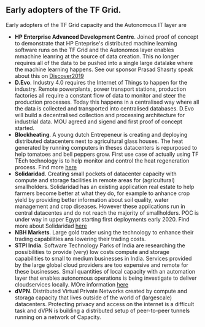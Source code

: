 ## Early adopters of the TF Grid.

Early adopters of the TF Grid capacity and the Autonomous IT layer are
- **HP Enterprise Advanced Development Centre**.  Joined proof of concept to demonstrate that HP Enteprise's distributed machine learning software runs on the TF Grid and the Autonomos layer enables mmachine leanring at the source of data creation.  This no longer requires all of the data to be pushed into a single large datalake where the machine learning happens. See our sponsor Prasad Shasrty speak about this on [Discover2019](https://community.hpe.com/t5/Behind-the-scenes-at-Labs/Watch-Jake-Ludington-interview-Prasad-Shastry-on-how-to-improve/ba-p/7055307#.XYjDrJMvOL4)
- **D.Evo**. Industry 4.0 requires the Internet of Things to happen for the industry.   Remote powerplants, power transport stations, production factories all require a constant flow of data to monitor and steer the production processes.  Today this happens in a centralised way where all the data is collected and transported into centralised databases.  D.Evo will build a decentralised collection and processing architecture for industrial data. MOU agreed and sigend and first proof of concept started.
- **Blockheating**.  A young dutch  Entrepeneur is creating and deploying distributed datacenters next to agricultural glass houses.  The heat generated by running computers in theses datacenters is repurposed to help tomatoes and bell peppers grow.  First use case of actually using TF TEch technology is to help monitor and control the heat regeneration process.  Find more [here](https://www.blockheating.com/)
- **Solidaridad**.  Creating small pockets of datacenter capacity with compute and storage facilities in remote areas for (agricultural) smallholders.  Solidaridad has an existing application real estate to help farmers become better at what they do, for example to anhance crop yield by providing better information about soil quality, water management and crop diseases. However these applications run in central datacentes and do not reach the majority of smallholders. POC is under way in upper Egypt starting first deployments early 2020.  Find more about Solidaridad [here](https://www.solidaridadnetwork.org/)
- **NBH Markets**.  Large gold trader using the technology to enhance their trading capabilities ans lowering their trading costs.
- **STPI India**.  Software Technology Parks of India are researching the possibilities to provide (very) low costs compute and storage capabilities to small to medium businesses in India.  Services provided by the large global cloud providers are too expensive and remote for these businesses.  Small quantities of local capacity with an automation layer that enables autonomous operations is being investigate to deliver cloudservices locally.  MOre information [here](https://meity.gov.in/content/stpi)
- **dVPN**.  Distributed Virtual Private Networks created by compute and storaga capacity that lives outside of the world of (largescale) datacenters.  Protecting privacy and access on the internet is a difficult task and dVPN is building a distributed setup of peer-to-peer tunnels running on a network of Capacity.
